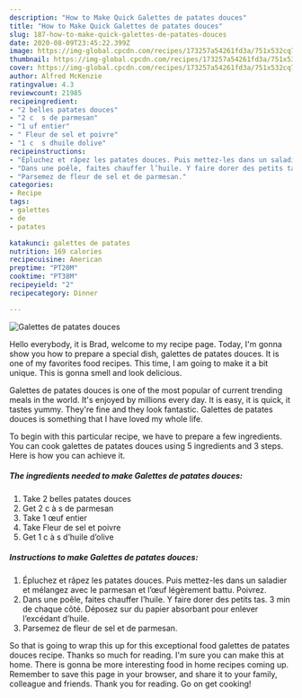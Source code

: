 ```yaml
---
description: "How to Make Quick Galettes de patates douces"
title: "How to Make Quick Galettes de patates douces"
slug: 187-how-to-make-quick-galettes-de-patates-douces
date: 2020-08-09T23:45:22.399Z
image: https://img-global.cpcdn.com/recipes/173257a54261fd3a/751x532cq70/galettes-de-patates-douces-photo-principale-de-la-recette.jpg
thumbnail: https://img-global.cpcdn.com/recipes/173257a54261fd3a/751x532cq70/galettes-de-patates-douces-photo-principale-de-la-recette.jpg
cover: https://img-global.cpcdn.com/recipes/173257a54261fd3a/751x532cq70/galettes-de-patates-douces-photo-principale-de-la-recette.jpg
author: Alfred McKenzie
ratingvalue: 4.3
reviewcount: 21985
recipeingredient:
- "2 belles patates douces"
- "2 c  s de parmesan"
- "1 uf entier"
- " Fleur de sel et poivre"
- "1 c  s dhuile dolive"
recipeinstructions:
- "Épluchez et râpez les patates douces. Puis mettez-les dans un saladier et mélangez avec le parmesan et l’œuf légèrement battu. Poivrez."
- "Dans une poêle, faites chauffer l’huile. Y faire dorer des petits tas. 3 min de chaque côté. Déposez sur du papier absorbant pour enlever l’excédant d’huile."
- "Parsemez de fleur de sel et de parmesan."
categories:
- Recipe
tags:
- galettes
- de
- patates

katakunci: galettes de patates 
nutrition: 169 calories
recipecuisine: American
preptime: "PT20M"
cooktime: "PT38M"
recipeyield: "2"
recipecategory: Dinner

---
```



![Galettes de patates douces](https://img-global.cpcdn.com/recipes/173257a54261fd3a/751x532cq70/galettes-de-patates-douces-photo-principale-de-la-recette.jpg)

Hello everybody, it is Brad, welcome to my recipe page. Today, I'm gonna show you how to prepare a special dish, galettes de patates douces. It is one of my favorites food recipes. This time, I am going to make it a bit unique. This is gonna smell and look delicious.



Galettes de patates douces is one of the most popular of current trending meals in the world. It's enjoyed by millions every day. It is easy, it is quick, it tastes yummy. They're fine and they look fantastic. Galettes de patates douces is something that I have loved my whole life.


To begin with this particular recipe, we have to prepare a few ingredients. You can cook galettes de patates douces using 5 ingredients and 3 steps. Here is how you can achieve it.

<!--inarticleads1-->

##### The ingredients needed to make Galettes de patates douces:

1. Take 2 belles patates douces
1. Get 2 c à s de parmesan
1. Take 1 œuf entier
1. Take  Fleur de sel et poivre
1. Get 1 c à s d’huile d’olive




<!--inarticleads2-->

##### Instructions to make Galettes de patates douces:

1. Épluchez et râpez les patates douces. Puis mettez-les dans un saladier et mélangez avec le parmesan et l’œuf légèrement battu. Poivrez.
1. Dans une poêle, faites chauffer l’huile. Y faire dorer des petits tas. 3 min de chaque côté. Déposez sur du papier absorbant pour enlever l’excédant d’huile.
1. Parsemez de fleur de sel et de parmesan.




So that is going to wrap this up for this exceptional food galettes de patates douces recipe. Thanks so much for reading. I'm sure you can make this at home. There is gonna be more interesting food in home recipes coming up. Remember to save this page in your browser, and share it to your family, colleague and friends. Thank you for reading. Go on get cooking!
